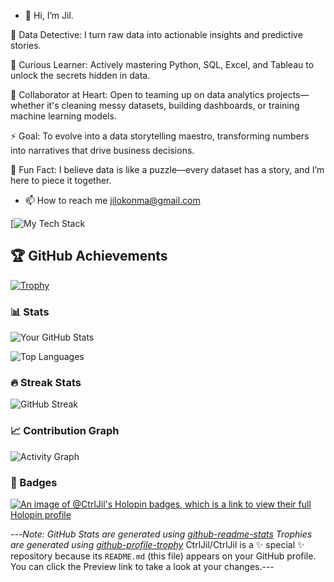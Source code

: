 - 👋 Hi, I’m Jil.

🚀 Data Detective: I turn raw data into actionable insights and predictive stories.

🧠 Curious Learner: Actively mastering Python, SQL, Excel, and Tableau to unlock the secrets hidden in data.

🤝 Collaborator at Heart: Open to teaming up on data analytics projects—whether it's cleaning messy datasets, building dashboards, or training machine learning models.

⚡ Goal: To evolve into a data storytelling maestro, transforming numbers into narratives that drive business decisions.

🌟 Fun Fact: I believe data is like a puzzle—every dataset has a story, and I’m here to piece it together.
- 📫 How to reach me jilokonma@gmail.com
 
[![My Tech Stack](https://github-readme-tech-stack.vercel.app/api/cards?lineCount=3&line1=python%2Cpython%2C5172ec%3Bjupyter+notebook%2Cjupyter+notebook%2C961ffe%3Bnumpy%2Cnumpy%2Cc60a53%3Bpandas+%2Cpandas%2Ce2a129%3B&line2=Anaconda%2Canaconda%2C76f24f%3Bmicrosoft+sql%2Csql%2Cde5555%3B)

## 🏆 GitHub Achievements 

[![Trophy](https://github-profile-trophy.vercel.app/?username=CtrlJil&theme=onedark&column=7)](https://github.com/ryo-ma/github-profile-trophy)

### 📊 Stats

![Your GitHub Stats](https://github-readme-stats.vercel.app/api?username=CtrlJil&show_icons=true&theme=radical)

![Top Languages](https://github-readme-stats.vercel.app/api/top-langs/?username=CtrlJil&layout=compact&theme=radical)

### 🔥 Streak Stats

![GitHub Streak](https://github-readme-streak-stats.herokuapp.com/?username=CtrlJil&theme=radical)

### 📈 Contribution Graph

![Activity Graph](https://activity-graph.herokuapp.com/?username=CtrlJil&theme=github)

### 🏅 Badges

[![An image of @CtrlJil's Holopin badges, which is a link to view their full Holopin profile](https://holopin.me/CtrlJil)](https://holopin.io/?username=CtrlJil)


---*Note: GitHub Stats are generated using [github-readme-stats](https://github.com/anuraghazra/github-readme-stats)*
*Trophies are generated using [github-profile-trophy](https://github.com/ryo-ma/github-profile-trophy)*
CtrlJil/CtrlJil is a ✨ special ✨ repository because its `README.md` (this file) appears on your GitHub profile.
You can click the Preview link to take a look at your changes.---
